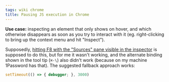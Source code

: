 ```yaml
---
tags: wiki chrome
title: Pausing JS execution in Chrome
---
```


**Use case:** inspecting an element that only shows on hover, and which otherwise disappears as soon as you try to interact with it (eg. right-clicking to bring up the context menu and hit "Inspect").

Supposedly, [hitting F8 with the "Sources" pane visible in the inspector](https://stackoverflow.com/a/38783213/2103996) is supposed to do this, but for me it wasn't working, and the alternate binding shown in the tool tip (`⌘-\`) also didn't work (because on my machine 1Password has that). The suggested fallback approach works:

```js
setTimeout(() => { debugger; }, 3000)
```
